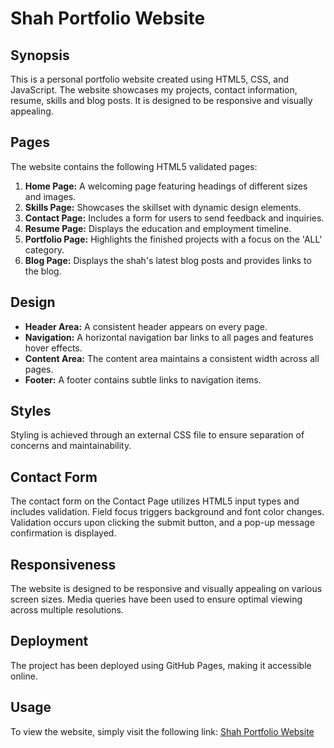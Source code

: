 # Shah Portfolio Website

## Synopsis

This is a personal portfolio website created using HTML5, CSS, and JavaScript. The website showcases my projects, contact information, resume, skills and blog posts. It is designed to be responsive and visually appealing.

## Pages

The website contains the following HTML5 validated pages:

1. **Home Page:** A welcoming page featuring headings of different sizes and images.
2. **Skills Page:** Showcases the skillset with dynamic design elements.
3. **Contact Page:** Includes a form for users to send feedback and inquiries.
4. **Resume Page:** Displays the education and employment timeline.
5. **Portfolio Page:** Highlights the finished projects with a focus on the 'ALL' category.
6. **Blog Page:** Displays the shah's latest blog posts and provides links to the blog.

## Design

- **Header Area:** A consistent header appears on every page.
- **Navigation:** A horizontal navigation bar links to all pages and features hover effects.
- **Content Area:** The content area maintains a consistent width across all pages.
- **Footer:** A footer contains subtle links to navigation items.

## Styles

Styling is achieved through an external CSS file to ensure separation of concerns and maintainability.

## Contact Form

The contact form on the Contact Page utilizes HTML5 input types and includes validation. Field focus triggers background and font color changes. Validation occurs upon clicking the submit button, and a pop-up message confirmation is displayed.

## Responsiveness

The website is designed to be responsive and visually appealing on various screen sizes. Media queries have been used to ensure optimal viewing across multiple resolutions.

## Deployment

The project has been deployed using GitHub Pages, making it accessible online.

## Usage

To view the website, simply visit the following link: [Shah Portfolio Website](https://your-github-username.github.io/shah_portfolio_site)

